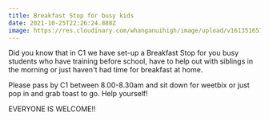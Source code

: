 ```yaml
---
title: Breakfast Stop for busy kids
date: 2021-10-25T22:26:24.888Z
image: https://res.cloudinary.com/whanganuihigh/image/upload/v1613516571/Events/208-2082373_kawaii-toast.png
---
```

Did you know that in C1 we have set-up a Breakfast Stop for you busy students who have training before school, have to help out with siblings in the morning or just haven't had time for breakfast at home.

Please pass by C1 between 8.00-8.30am and sit down for weetbix or just pop in and grab toast to go.  Help yourself!

EVERYONE IS WELCOME!!

